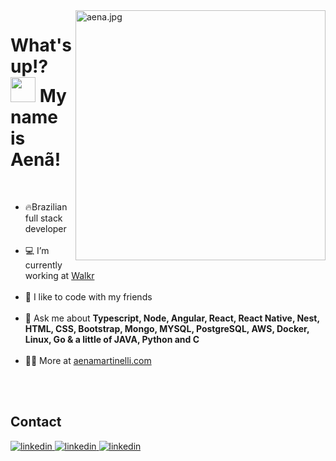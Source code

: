 <img align="right" width="400" src="https://raw.githubusercontent.com/gist/Aenewsss/8f3314fe6fac231c6b4c13d7763177aa/raw/094fbe211023a7e358a273a99e35f2a9a40eccd5/readmecard.svg" alt="aena.jpg"/>
 
<h1 align="left">What's up!? <img width="40" src="https://raw.githubusercontent.com/kaueMarques/kaueMarques/master/hi.gif" /> My name is Aenã!</h1>

<br />

<section>
  <ul>
   <li>🔥Brazilian full stack developer</li>
   <br />
   <li>💻 I’m currently working at <a target="_blank" href="https://walkr.app/">Walkr</a></li>
   <br />
   <li>🤝 I like to code with my friends</li>
   <br />
   <li>💬 Ask me about <strong> Typescript, Node, Angular, React, React Native, Nest, HTML, CSS, Bootstrap, Mongo, MYSQL, PostgreSQL, AWS, Docker, Linux, Go & a little     of JAVA, Python and C </strong></li>
   <br />
   <li>👨‍💻 More at <a target="_blank" href="https://aenamartinelli.com">aenamartinelli.com</a></li>
  </ul>
</section>

<br />
<br />

<section>
  <h2>Contact</h2>
  <a href="https://www.linkedin.com/in/aen%C3%A3-eloi-martinelli" target="_blank">
    <img src="https://img.shields.io/badge/aenamartinelli-0077B5?style=for-the-badge&logo=linkedin&logoColor=white" alt="linkedin">
  </a>
  <a href="https://aenamartinelli.com" target="_blank" >
    <img src="https://img.shields.io/badge/aenamartinelli-000000?style=for-the-badge&logo=About.me&logoColor=white" alt="linkedin">
  </a>
  <a href="https://www.instagram.com/aenewsss/" target="_blank">
    <img src="https://img.shields.io/badge/aenewsss-E4405F?style=for-the-badge&logo=instagram&logoColor=white" alt="linkedin">
  </a>
</section>
